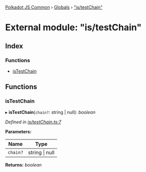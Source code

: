 [Polkadot JS Common](../README.md) › [Globals](../globals.md) › ["is/testChain"](_is_testchain_.md)

# External module: "is/testChain"

## Index

### Functions

* [isTestChain](_is_testchain_.md#istestchain)

## Functions

###  isTestChain

▸ **isTestChain**(`chain?`: string | null): *boolean*

*Defined in [is/testChain.ts:7](https://github.com/polkadot-js/common/blob/8eef3f99/packages/util/src/is/testChain.ts#L7)*

**Parameters:**

Name | Type |
------ | ------ |
`chain?` | string &#124; null |

**Returns:** *boolean*
